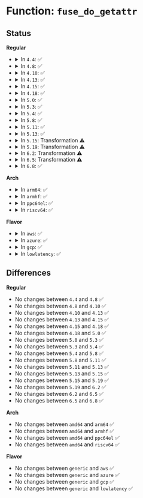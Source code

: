 # Function: <code>fuse_do_getattr</code>

## Status
<b>Regular</b>
<ul>
<li>
<details>
<summary>In <code>4.4</code>: ✅</summary>

```c
int fuse_do_getattr(struct inode *inode, struct kstat *stat, struct file *file);
```

**Collision:** Unique Static

**Inline:** No

**Transformation:** False

**Instances:**

```
In fs/fuse/dir.c (ffffffff81313110)
Location: fs/fuse/dir.c:864
Inline: False
Direct callers:
  - fs/fuse/dir.c:fuse_update_attributes
  - fs/fuse/dir.c:fuse_permission
  - fs/fuse/dir.c:fuse_permission
  - fs/fuse/dir.c:fuse_permission
```
**Symbols:**

```
ffffffff81313110-ffffffff8131342c: fuse_do_getattr (STB_LOCAL)
```
</details>
</li>
<li>
<details>
<summary>In <code>4.8</code>: ✅</summary>

```c
int fuse_do_getattr(struct inode *inode, struct kstat *stat, struct file *file);
```

**Collision:** Unique Static

**Inline:** No

**Transformation:** False

**Instances:**

```
In fs/fuse/dir.c (ffffffff81347680)
Location: fs/fuse/dir.c:868
Inline: False
Direct callers:
  - fs/fuse/dir.c:fuse_permission
  - fs/fuse/dir.c:fuse_permission
  - fs/fuse/dir.c:fuse_permission
  - fs/fuse/dir.c:fuse_update_attributes
```
**Symbols:**

```
ffffffff81347680-ffffffff813479a3: fuse_do_getattr (STB_LOCAL)
```
</details>
</li>
<li>
<details>
<summary>In <code>4.10</code>: ✅</summary>

```c
int fuse_do_getattr(struct inode *inode, struct kstat *stat, struct file *file);
```

**Collision:** Unique Static

**Inline:** No

**Transformation:** False

**Instances:**

```
In fs/fuse/dir.c (ffffffff8135cfa0)
Location: fs/fuse/dir.c:881
Inline: False
Direct callers:
  - fs/fuse/dir.c:fuse_setattr
  - fs/fuse/dir.c:fuse_perm_getattr
  - fs/fuse/dir.c:fuse_update_attributes
```
**Symbols:**

```
ffffffff8135cfa0-ffffffff8135d2c8: fuse_do_getattr (STB_LOCAL)
```
</details>
</li>
<li>
<details>
<summary>In <code>4.13</code>: ✅</summary>

```c
int fuse_do_getattr(struct inode *inode, struct kstat *stat, struct file *file);
```

**Collision:** Unique Static

**Inline:** No

**Transformation:** False

**Instances:**

```
In fs/fuse/dir.c (ffffffff81371990)
Location: fs/fuse/dir.c:881
Inline: False
Direct callers:
  - fs/fuse/dir.c:fuse_setattr
  - fs/fuse/dir.c:fuse_perm_getattr
  - fs/fuse/dir.c:fuse_update_attributes
```
**Symbols:**

```
ffffffff81371990-ffffffff81371ca9: fuse_do_getattr (STB_LOCAL)
```
</details>
</li>
<li>
<details>
<summary>In <code>4.15</code>: ✅</summary>

```c
int fuse_do_getattr(struct inode *inode, struct kstat *stat, struct file *file);
```

**Collision:** Unique Static

**Inline:** No

**Transformation:** False

**Instances:**

```
In fs/fuse/dir.c (ffffffff81396690)
Location: fs/fuse/dir.c:881
Inline: False
Direct callers:
  - fs/fuse/dir.c:fuse_getattr
  - fs/fuse/dir.c:fuse_setattr
  - fs/fuse/dir.c:fuse_perm_getattr
  - fs/fuse/dir.c:fuse_update_attributes
```
**Symbols:**

```
ffffffff81396690-ffffffff813969a9: fuse_do_getattr (STB_LOCAL)
```
</details>
</li>
<li>
<details>
<summary>In <code>4.18</code>: ✅</summary>

```c
int fuse_do_getattr(struct inode *inode, struct kstat *stat, struct file *file);
```

**Collision:** Unique Static

**Inline:** No

**Transformation:** False

**Instances:**

```
In fs/fuse/dir.c (ffffffff813c5240)
Location: fs/fuse/dir.c:882
Inline: False
Direct callers:
  - fs/fuse/dir.c:fuse_getattr
  - fs/fuse/dir.c:fuse_setattr
  - fs/fuse/dir.c:fuse_perm_getattr
  - fs/fuse/dir.c:fuse_update_attributes
```
**Symbols:**

```
ffffffff813c5240-ffffffff813c5574: fuse_do_getattr (STB_LOCAL)
```
</details>
</li>
<li>
<details>
<summary>In <code>5.0</code>: ✅</summary>

```c
int fuse_do_getattr(struct inode *inode, struct kstat *stat, struct file *file);
```

**Collision:** Unique Static

**Inline:** No

**Transformation:** False

**Instances:**

```
In fs/fuse/dir.c (ffffffff813de3e0)
Location: fs/fuse/dir.c:879
Inline: False
Direct callers:
  - fs/fuse/dir.c:fuse_getattr
  - fs/fuse/dir.c:fuse_setattr
  - fs/fuse/dir.c:fuse_perm_getattr
  - fs/fuse/dir.c:fuse_update_attributes
```
**Symbols:**

```
ffffffff813de3e0-ffffffff813de714: fuse_do_getattr (STB_LOCAL)
```
</details>
</li>
<li>
<details>
<summary>In <code>5.3</code>: ✅</summary>

```c
int fuse_do_getattr(struct inode *inode, struct kstat *stat, struct file *file);
```

**Collision:** Unique Static

**Inline:** No

**Transformation:** False

**Instances:**

```
In fs/fuse/dir.c (ffffffff81409940)
Location: fs/fuse/dir.c:866
Inline: False
Direct callers:
  - fs/fuse/dir.c:fuse_getattr
  - fs/fuse/dir.c:fuse_setattr
  - fs/fuse/dir.c:fuse_perm_getattr
  - fs/fuse/dir.c:fuse_update_attributes
```
**Symbols:**

```
ffffffff81409940-ffffffff81409c34: fuse_do_getattr (STB_LOCAL)
```
</details>
</li>
<li>
<details>
<summary>In <code>5.4</code>: ✅</summary>

```c
int fuse_do_getattr(struct inode *inode, struct kstat *stat, struct file *file);
```

**Collision:** Unique Static

**Inline:** No

**Transformation:** False

**Instances:**

```
In fs/fuse/dir.c (ffffffff81424050)
Location: fs/fuse/dir.c:923
Inline: False
Direct callers:
  - fs/fuse/dir.c:fuse_getattr
  - fs/fuse/dir.c:fuse_setattr
  - fs/fuse/dir.c:fuse_perm_getattr
  - fs/fuse/dir.c:fuse_update_attributes
```
**Symbols:**

```
ffffffff81424050-ffffffff81424342: fuse_do_getattr (STB_LOCAL)
```
</details>
</li>
<li>
<details>
<summary>In <code>5.8</code>: ✅</summary>

```c
int fuse_do_getattr(struct inode *inode, struct kstat *stat, struct file *file);
```

**Collision:** Unique Static

**Inline:** No

**Transformation:** False

**Instances:**

```
In fs/fuse/dir.c (ffffffff81473590)
Location: fs/fuse/dir.c:923
Inline: False
Direct callers:
  - fs/fuse/dir.c:fuse_getattr
  - fs/fuse/dir.c:fuse_setattr
  - fs/fuse/dir.c:fuse_permission
  - fs/fuse/dir.c:fuse_permission
  - fs/fuse/dir.c:fuse_permission
  - fs/fuse/dir.c:fuse_update_attributes
```
**Symbols:**

```
ffffffff81473590-ffffffff81473773: fuse_do_getattr (STB_LOCAL)
```
</details>
</li>
<li>
<details>
<summary>In <code>5.11</code>: ✅</summary>

```c
int fuse_do_getattr(struct inode *inode, struct kstat *stat, struct file *file);
```

**Collision:** Unique Static

**Inline:** No

**Transformation:** False

**Instances:**

```
In fs/fuse/dir.c (ffffffff8148dfb0)
Location: fs/fuse/dir.c:1023
Inline: False
Direct callers:
  - fs/fuse/dir.c:fuse_getattr
  - fs/fuse/dir.c:fuse_setattr
  - fs/fuse/dir.c:fuse_permission
  - fs/fuse/dir.c:fuse_permission
  - fs/fuse/dir.c:fuse_permission
  - fs/fuse/dir.c:fuse_update_attributes
```
**Symbols:**

```
ffffffff8148dfb0-ffffffff8148e1ba: fuse_do_getattr (STB_LOCAL)
```
</details>
</li>
<li>
<details>
<summary>In <code>5.13</code>: ✅</summary>

```c
int fuse_do_getattr(struct inode *inode, struct kstat *stat, struct file *file);
```

**Collision:** Unique Static

**Inline:** No

**Transformation:** False

**Instances:**

```
In fs/fuse/dir.c (ffffffff814938b0)
Location: fs/fuse/dir.c:1040
Inline: False
Direct callers:
  - fs/fuse/dir.c:fuse_getattr
  - fs/fuse/dir.c:fuse_setattr
  - fs/fuse/dir.c:fuse_permission
  - fs/fuse/dir.c:fuse_permission
  - fs/fuse/dir.c:fuse_permission
  - fs/fuse/dir.c:fuse_update_attributes
```
**Symbols:**

```
ffffffff814938b0-ffffffff81493c07: fuse_do_getattr (STB_LOCAL)
```
</details>
</li>
<li>
<details>
<summary>In <code>5.15</code>: Transformation ⚠️</summary>

```c
int fuse_do_getattr(struct inode *inode, struct kstat *stat, struct file *file);
```

**Collision:** Unique Static

**Inline:** No

**Transformation:** True

**Instances:**

```
In fs/fuse/dir.c (0)
Location: fs/fuse/dir.c:988
Inline: False
Direct callers:
  - fs/fuse/dir.c:fuse_getattr
  - fs/fuse/dir.c:fuse_setattr
  - fs/fuse/dir.c:fuse_permission
  - fs/fuse/dir.c:fuse_permission
  - fs/fuse/dir.c:fuse_permission
  - fs/fuse/dir.c:fuse_update_attributes
```
**Symbols:**

```
ffffffff814ead10-ffffffff814eb070: fuse_do_getattr (STB_LOCAL)
ffffffff81cd204a-ffffffff81cd206e: fuse_do_getattr.cold (STB_LOCAL)
```
</details>
</li>
<li>
<details>
<summary>In <code>5.19</code>: Transformation ⚠️</summary>

```c
int fuse_do_getattr(struct inode *inode, struct kstat *stat, struct file *file);
```

**Collision:** Unique Static

**Inline:** No

**Transformation:** True

**Instances:**

```
In fs/fuse/dir.c (0)
Location: fs/fuse/dir.c:1068
Inline: False
Direct callers:
  - fs/fuse/dir.c:fuse_getattr
  - fs/fuse/dir.c:fuse_setattr
  - fs/fuse/dir.c:fuse_permission
  - fs/fuse/dir.c:fuse_permission
  - fs/fuse/dir.c:fuse_permission
  - fs/fuse/dir.c:fuse_update_attributes
```
**Symbols:**

```
ffffffff81579830-ffffffff81579b56: fuse_do_getattr (STB_LOCAL)
ffffffff81e8516e-ffffffff81e85192: fuse_do_getattr.cold (STB_LOCAL)
```
</details>
</li>
<li>
<details>
<summary>In <code>6.2</code>: Transformation ⚠️</summary>

```c
int fuse_do_getattr(struct inode *inode, struct kstat *stat, struct file *file);
```

**Collision:** Unique Static

**Inline:** No

**Transformation:** True

**Instances:**

```
In fs/fuse/dir.c (0)
Location: fs/fuse/dir.c:1091
Inline: False
Direct callers:
  - fs/fuse/dir.c:fuse_getattr
  - fs/fuse/dir.c:fuse_setattr
  - fs/fuse/dir.c:fuse_permission
  - fs/fuse/dir.c:fuse_permission
  - fs/fuse/dir.c:fuse_permission
  - fs/fuse/dir.c:fuse_update_attributes
```
**Symbols:**

```
ffffffff8161eed0-ffffffff8161f1f6: fuse_do_getattr (STB_LOCAL)
ffffffff82072661-ffffffff82072685: fuse_do_getattr.cold (STB_LOCAL)
```
</details>
</li>
<li>
<details>
<summary>In <code>6.5</code>: Transformation ⚠️</summary>

```c
int fuse_do_getattr(struct inode *inode, struct kstat *stat, struct file *file);
```

**Collision:** Unique Static

**Inline:** No

**Transformation:** True

**Instances:**

```
In fs/fuse/dir.c (0)
Location: fs/fuse/dir.c:1157
Inline: False
Direct callers:
  - fs/fuse/dir.c:fuse_getattr
  - fs/fuse/dir.c:fuse_setattr
  - fs/fuse/dir.c:fuse_permission
  - fs/fuse/dir.c:fuse_permission
  - fs/fuse/dir.c:fuse_permission
  - fs/fuse/dir.c:fuse_update_attributes
```
**Symbols:**

```
ffffffff816572f0-ffffffff8165761b: fuse_do_getattr (STB_LOCAL)
ffffffff820f22e1-ffffffff820f2305: fuse_do_getattr.cold (STB_LOCAL)
```
</details>
</li>
<li>
<details>
<summary>In <code>6.8</code>: ✅</summary>

```c
int fuse_do_getattr(struct inode *inode, struct kstat *stat, struct file *file);
```

**Collision:** Unique Static

**Inline:** No

**Transformation:** False

**Instances:**

```
In fs/fuse/dir.c (ffffffff81690f40)
Location: fs/fuse/dir.c:1235
Inline: False
Direct callers:
  - fs/fuse/dir.c:fuse_setattr
  - fs/fuse/dir.c:fuse_permission
  - fs/fuse/dir.c:fuse_permission
  - fs/fuse/dir.c:fuse_permission
  - fs/fuse/dir.c:fuse_update_get_attr
```
**Symbols:**

```
ffffffff81690f40-ffffffff8169116e: fuse_do_getattr (STB_LOCAL)
```
</details>
</li>
</ul>
<b>Arch</b>
<ul>
<li>
<details>
<summary>In <code>arm64</code>: ✅</summary>

```c
int fuse_do_getattr(struct inode *inode, struct kstat *stat, struct file *file);
```

**Collision:** Unique Static

**Inline:** No

**Transformation:** False

**Instances:**

```
In fs/fuse/dir.c (ffff800010507818)
Location: fs/fuse/dir.c:923
Inline: False
Direct callers:
  - fs/fuse/dir.c:fuse_getattr
  - fs/fuse/dir.c:fuse_setattr
  - fs/fuse/dir.c:fuse_perm_getattr
  - fs/fuse/dir.c:fuse_update_attributes
```
**Symbols:**

```
ffff800010507818-ffff800010507a98: fuse_do_getattr (STB_LOCAL)
```
</details>
</li>
<li>
<details>
<summary>In <code>armhf</code>: ✅</summary>

```c
int fuse_do_getattr(struct inode *inode, struct kstat *stat, struct file *file);
```

**Collision:** Unique Static

**Inline:** No

**Transformation:** False

**Instances:**

```
In fs/fuse/dir.c (c06c36d4)
Location: fs/fuse/dir.c:923
Inline: False
Direct callers:
  - fs/fuse/dir.c:fuse_setattr
  - fs/fuse/dir.c:fuse_perm_getattr
```
**Symbols:**

```
c06c36d4-c06c39b8: fuse_do_getattr (STB_LOCAL)
```
</details>
</li>
<li>
<details>
<summary>In <code>ppc64el</code>: ✅</summary>

```c
int fuse_do_getattr(struct inode *inode, struct kstat *stat, struct file *file);
```

**Collision:** Unique Static

**Inline:** No

**Transformation:** False

**Instances:**

```
In fs/fuse/dir.c (c00000000064ce50)
Location: fs/fuse/dir.c:923
Inline: False
Direct callers:
  - fs/fuse/dir.c:fuse_getattr
  - fs/fuse/dir.c:fuse_setattr
  - fs/fuse/dir.c:fuse_perm_getattr
  - fs/fuse/dir.c:fuse_update_attributes
```
**Symbols:**

```
c00000000064ce50-c00000000064d168: fuse_do_getattr (STB_LOCAL)
```
</details>
</li>
<li>
<details>
<summary>In <code>riscv64</code>: ✅</summary>

```c
int fuse_do_getattr(struct inode *inode, struct kstat *stat, struct file *file);
```

**Collision:** Unique Static

**Inline:** No

**Transformation:** False

**Instances:**

```
In fs/fuse/dir.c (ffffffe00037367e)
Location: fs/fuse/dir.c:923
Inline: False
Direct callers:
  - fs/fuse/dir.c:fuse_getattr
  - fs/fuse/dir.c:fuse_setattr
  - fs/fuse/dir.c:fuse_perm_getattr
  - fs/fuse/dir.c:fuse_update_attributes
```
**Symbols:**

```
ffffffe00037367e-ffffffe000373932: fuse_do_getattr (STB_LOCAL)
```
</details>
</li>
</ul>
<b>Flavor</b>
<ul>
<li>
<details>
<summary>In <code>aws</code>: ✅</summary>

```c
int fuse_do_getattr(struct inode *inode, struct kstat *stat, struct file *file);
```

**Collision:** Unique Static

**Inline:** No

**Transformation:** False

**Instances:**

```
In fs/fuse/dir.c (ffffffff8141c630)
Location: fs/fuse/dir.c:923
Inline: False
Direct callers:
  - fs/fuse/dir.c:fuse_getattr
  - fs/fuse/dir.c:fuse_setattr
  - fs/fuse/dir.c:fuse_perm_getattr
  - fs/fuse/dir.c:fuse_update_attributes
```
**Symbols:**

```
ffffffff8141c630-ffffffff8141c922: fuse_do_getattr (STB_LOCAL)
```
</details>
</li>
<li>
<details>
<summary>In <code>azure</code>: ✅</summary>

```c
int fuse_do_getattr(struct inode *inode, struct kstat *stat, struct file *file);
```

**Collision:** Unique Static

**Inline:** No

**Transformation:** False

**Instances:**

```
In fs/fuse/dir.c (ffffffff8140d0b0)
Location: fs/fuse/dir.c:923
Inline: False
Direct callers:
  - fs/fuse/dir.c:fuse_getattr
  - fs/fuse/dir.c:fuse_setattr
  - fs/fuse/dir.c:fuse_perm_getattr
  - fs/fuse/dir.c:fuse_update_attributes
```
**Symbols:**

```
ffffffff8140d0b0-ffffffff8140d3a2: fuse_do_getattr (STB_LOCAL)
```
</details>
</li>
<li>
<details>
<summary>In <code>gcp</code>: ✅</summary>

```c
int fuse_do_getattr(struct inode *inode, struct kstat *stat, struct file *file);
```

**Collision:** Unique Static

**Inline:** No

**Transformation:** False

**Instances:**

```
In fs/fuse/dir.c (ffffffff814187d0)
Location: fs/fuse/dir.c:923
Inline: False
Direct callers:
  - fs/fuse/dir.c:fuse_getattr
  - fs/fuse/dir.c:fuse_setattr
  - fs/fuse/dir.c:fuse_perm_getattr
  - fs/fuse/dir.c:fuse_update_attributes
```
**Symbols:**

```
ffffffff814187d0-ffffffff81418ac2: fuse_do_getattr (STB_LOCAL)
```
</details>
</li>
<li>
<details>
<summary>In <code>lowlatency</code>: ✅</summary>

```c
int fuse_do_getattr(struct inode *inode, struct kstat *stat, struct file *file);
```

**Collision:** Unique Static

**Inline:** No

**Transformation:** False

**Instances:**

```
In fs/fuse/dir.c (ffffffff8142f540)
Location: fs/fuse/dir.c:923
Inline: False
Direct callers:
  - fs/fuse/dir.c:fuse_getattr
  - fs/fuse/dir.c:fuse_setattr
  - fs/fuse/dir.c:fuse_perm_getattr
  - fs/fuse/dir.c:fuse_update_attributes
```
**Symbols:**

```
ffffffff8142f540-ffffffff8142f832: fuse_do_getattr (STB_LOCAL)
```
</details>
</li>
</ul>

## Differences
<b>Regular</b>
<ul>
<li>
No changes between <code>4.4</code> and <code>4.8</code> ✅
</li>
<li>
No changes between <code>4.8</code> and <code>4.10</code> ✅
</li>
<li>
No changes between <code>4.10</code> and <code>4.13</code> ✅
</li>
<li>
No changes between <code>4.13</code> and <code>4.15</code> ✅
</li>
<li>
No changes between <code>4.15</code> and <code>4.18</code> ✅
</li>
<li>
No changes between <code>4.18</code> and <code>5.0</code> ✅
</li>
<li>
No changes between <code>5.0</code> and <code>5.3</code> ✅
</li>
<li>
No changes between <code>5.3</code> and <code>5.4</code> ✅
</li>
<li>
No changes between <code>5.4</code> and <code>5.8</code> ✅
</li>
<li>
No changes between <code>5.8</code> and <code>5.11</code> ✅
</li>
<li>
No changes between <code>5.11</code> and <code>5.13</code> ✅
</li>
<li>
No changes between <code>5.13</code> and <code>5.15</code> ✅
</li>
<li>
No changes between <code>5.15</code> and <code>5.19</code> ✅
</li>
<li>
No changes between <code>5.19</code> and <code>6.2</code> ✅
</li>
<li>
No changes between <code>6.2</code> and <code>6.5</code> ✅
</li>
<li>
No changes between <code>6.5</code> and <code>6.8</code> ✅
</li>
</ul>
<b>Arch</b>
<ul>
<li>
No changes between <code>amd64</code> and <code>arm64</code> ✅
</li>
<li>
No changes between <code>amd64</code> and <code>armhf</code> ✅
</li>
<li>
No changes between <code>amd64</code> and <code>ppc64el</code> ✅
</li>
<li>
No changes between <code>amd64</code> and <code>riscv64</code> ✅
</li>
</ul>
<b>Flavor</b>
<ul>
<li>
No changes between <code>generic</code> and <code>aws</code> ✅
</li>
<li>
No changes between <code>generic</code> and <code>azure</code> ✅
</li>
<li>
No changes between <code>generic</code> and <code>gcp</code> ✅
</li>
<li>
No changes between <code>generic</code> and <code>lowlatency</code> ✅
</li>
</ul>
